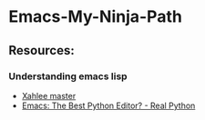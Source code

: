 # Emacs-My-Ninja-Path

## Resources:
### Understanding emacs lisp
- [Xahlee master](http://ergoemacs.org/emacs/elisp_basics.html)
- [Emacs: The Best Python Editor? - Real Python](https://realpython.com/emacs-the-best-python-editor/)


